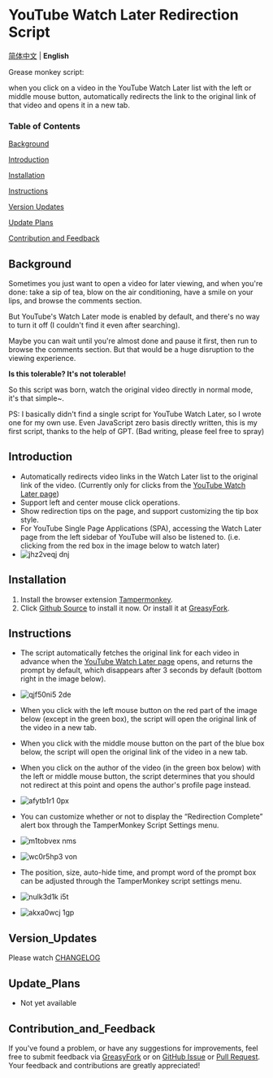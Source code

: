 # YouTube Watch Later Redirection Script

[简体中文](https://github.com/JerryYang-30/YouTube-Watch-Later-Redirect#youtube-%E7%A8%8D%E5%90%8E%E5%86%8D%E7%9C%8B%E9%87%8D%E5%AE%9A%E5%90%91%E8%84%9A%E6%9C%AC) | **English**

Grease monkey script: 

when you click on a video in the YouTube Watch Later list with the left or middle mouse button, automatically redirects the link to the original link of that video and opens it in a new tab.

### Table of Contents

[Background](#Background)

[Introduction](#Introduction)

[Installation](#Installation)

[Instructions](#Instructions)

[Version Updates](#Version_Updates)

[Update Plans](#Update_Plans)

[Contribution and Feedback](#Contribution_and_Feedback)

## Background

Sometimes you just want to open a video for later viewing, and when you're done: take a sip of tea, blow on the air conditioning, have a smile on your lips, and browse the comments section.

But YouTube's Watch Later mode is enabled by default, and there's no way to turn it off (I couldn't find it even after searching).

Maybe you can wait until you're almost done and pause it first, then run to browse the comments section. But that would be a huge disruption to the viewing experience.

**Is this tolerable? It's not tolerable!**

So this script was born, watch the original video directly in normal mode, it's that simple~.

PS: I basically didn't find a single script for YouTube Watch Later, so I wrote one for my own use. Even JavaScript zero basis directly written, this is my first script, thanks to the help of GPT. (Bad writing, please feel free to spray)

## Introduction

- Automatically redirects video links in the Watch Later list to the original link of the video. (Currently only for clicks from the [YouTube Watch Later page](https://www.youtube.com/playlist?list=WL))
- Support left and center mouse click operations.
- Show redirection tips on the page, and support customizing the tip box style.
- For YouTube Single Page Applications (SPA), accessing the Watch Later page from the left sidebar of YouTube will also be listened to. (i.e. clicking from the red box in the image below to watch later)
- ![jhz2veqj dnj](https://github.com/user-attachments/assets/de786f65-5254-4fe9-b3fc-c98de3165d61)


## Installation

1. Install the browser extension [Tampermonkey](https://www.tampermonkey.net/).
2. Click [Github Source](https://github.com/JerryYang-30/YouTube-Watch-Later-Redirect/raw/main/YouTube-Watch-Later-Redirect.user.js) to install it now.
   Or install it at [GreasyFork](https://greasyfork.org/zh-CN/scripts/507417-youtube-%E7%A8%8D%E5%90%8E%E5%86%8D%E7%9C%8B%E9%87%8D%E5%AE%9A%E5%90%91).

## Instructions

- The script automatically fetches the original link for each video in advance when the [YouTube Watch Later page](https://www.youtube.com/playlist?list=WL) opens, and returns the prompt by default, which disappears after 3 seconds by default (bottom right in the image below).
- ![qjf50ni5 2de](https://github.com/user-attachments/assets/39bbaa0e-e758-4d3a-8e90-cbadb5a540fe)
- When you click with the left mouse button on the red part of the image below (except in the green box), the script will open the original link of the video in a new tab.
- When you click with the middle mouse button on the part of the blue box below, the script will open the original link of the video in a new tab.
- When you click on the author of the video (in the green box below) with the left or middle mouse button, the script determines that you should not redirect at this point and opens the author's profile page instead.
- ![afytb1r1 0px](https://github.com/user-attachments/assets/e6170b88-2a40-40b3-80f7-60b8f5afb8ac)
- You can customize whether or not to display the “Redirection Complete” alert box through the TamperMonkey Script Settings menu.
- ![m1tobvex nms](https://github.com/user-attachments/assets/317d350b-4c50-463f-9e93-c8e454a80a07)
- ![wc0r5hp3 von](https://github.com/user-attachments/assets/b701f0b6-30a3-4a3a-96bc-7c390f59bd84)

- The position, size, auto-hide time, and prompt word of the prompt box can be adjusted through the TamperMonkey script settings menu.
- ![nulk3d1k i5t](https://github.com/user-attachments/assets/962120d8-0b76-41fd-ba78-bcf8f590e9eb)
- ![akxa0wcj 1gp](https://github.com/user-attachments/assets/b9a88306-3673-4d48-b232-7c951bc5b0c3)

## Version_Updates

Please watch [CHANGELOG](https://github.com/JerryYang-30/YouTube-Watch-Later-Redirect/blob/main/CHANGELOG.md)

## Update_Plans

- Not yet available

## Contribution_and_Feedback

If you've found a problem, or have any suggestions for improvements, feel free to submit feedback via [GreasyFork](https://greasyfork.org/zh-CN/scripts/507417-youtube-%E7%A8%8D%E5%90%8E%E5%86%8D%E7%9C%8B%E9%87%8D%E5%AE%9A%E5%90%91/feedback) or on [GitHub Issue](https://github.com/JerryYang-30/YouTube-Watch-Later-Redirect/issues) or [Pull Request](https://github.com/JerryYang-30/YouTube-Watch-Later-Redirect/pulls). Your feedback and contributions are greatly appreciated!

